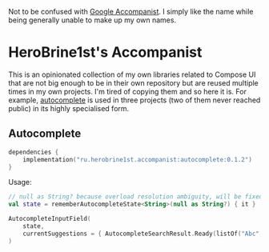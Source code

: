 Not to be confused with [Google Accompanist](https://github.com/google/accompanist). I simply like the name while being generally unable to make up my own names.

# HeroBrine1st's Accompanist

This is an opinionated collection of my own libraries related to Compose UI that are not big enough to be in their own repository but are reused multiple times in my own projects. I'm tired of copying them and so here it is. For example, [autocomplete](autocomplete) is used in three projects (two of them never reached public) in its highly specialised form.

## Autocomplete

```kotlin
dependencies {
    implementation("ru.herobrine1st.accompanist:autocomplete:0.1.2")
}
```

Usage:

```kotlin
// null as String? because overload resolution ambiguity, will be fixed later™
val state = rememberAutocompleteState<String>(null as String?) { it }

AutocompleteInputField(
    state,
    currentSuggestions = { AutocompleteSearchResult.Ready(listOf("Abc", "Def").filter { it.lowercase().startswith(state.currentText) }, state.currentText) }
)
```
